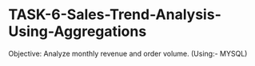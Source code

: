 # TASK-6-Sales-Trend-Analysis-Using-Aggregations
Objective: Analyze monthly revenue and order volume. (Using:- MYSQL)
